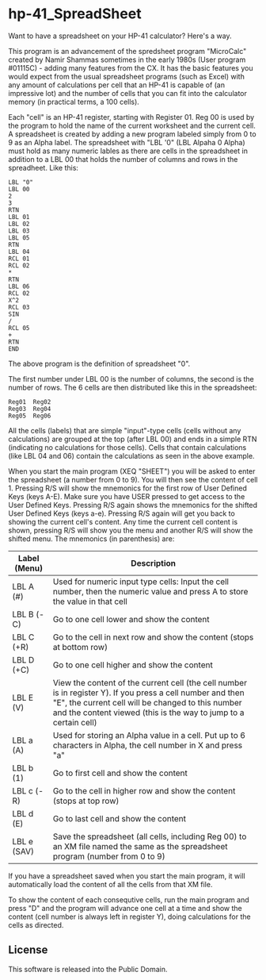 # hp-41_SpreadSheet
Want to have a spreadsheet on your HP-41 calculator? Here's a way.

This program is an advancement of the spredsheet program "MicroCalc" created by Namir Shammas sometimes in the early 1980s (User program #01115C) - adding many features from the CX. It has the basic features you would expect from the usual spreadsheet programs (such as Excel) with any amount of calculations per cell that an HP-41 is capable of (an impressive lot) and the number of cells that you can fit into the calculator memory (in practical terms, a 100 cells).

Each "cell" is an HP-41 register, starting with Register 01. Reg 00 is used by the program to hold the name of the current worksheet and the current cell. A spreadsheet is created by adding a new program labeled simply from 0 to 9 as an Alpha label. The spreadsheet with "LBL '0" (LBL Alpaha 0 Alpha) must hold as many numeric lables as there are cells in the spreadsheet in addition to a LBL 00 that holds the number of columns and rows in the spreadheet. Like this:

```
LBL "0"
LBL 00
2
3
RTN
LBL 01
LBL 02
LBL 03
LBL 05
RTN
LBL 04
RCL 01
RCL 02
*
RTN
LBL 06
RCL 02
X^2
RCL 03
SIN
/
RCL 05
+
RTN
END
```

The above program is the definition of spreadsheet "0". 

The first number under LBL 00 is the number of columns, the second is the number of rows. The 6 cells are then distributed like this in the spreadsheet:

```
Reg01  Reg02
Reg03  Reg04
Reg05  Reg06
```

All the cells (labels) that are simple "input"-type cells (cells without any calculations) are grouped at the top (after LBL 00) and ends in a simple RTN (indicating no calculations for those cells). Cells that contain calculations (like LBL 04 and 06) contain the calculations as seen in the above example.

When you start the main program (XEQ "SHEET") you will be asked to enter the spreadsheet (a number from 0 to 9). You will then see the content of cell 1. Pressing R/S will show the mnemonics for the first row of User Defined Keys (keys A-E). Make sure you have USER pressed to get access to the User Defined Keys. Pressing R/S again shows the mnemonics for the shifted User Defined Keys (keys a-e). Pressing R/S again will get you back to showing the current cell's content. Any time the current cell content is shown, pressing R/S will show you the menu and another R/S will show the shifted menu. The mnemonics (in parenthesis) are:

Label (Menu)    | Description
----------------|------------
LBL A (#)		| Used for numeric input type cells: Input the cell number, then the numeric value and press A to store the value in that cell
LBL B (-C)		| Go to one cell lower and show the content
LBL C (+R)      | Go to the cell in next row and show the content (stops at bottom row)
LBL D (+C)		| Go to one cell higher and show the content
LBL E (V)		| View the content of the current cell (the cell number is in register Y). If you press a cell number and then "E", the current cell will be changed to this number and the content viewed (this is the way to jump to a certain cell)
LBL a (A)		| Used for storing an Alpha value in a cell. Put up to 6 characters in Alpha, the cell number in X and press "a"
LBL b (1)		| Go to first cell and show the content
LBL c (-R)      | Go to the cell in higher row and show the content (stops at top row)
LBL d (E)		| Go to last cell and show the content
LBL e (SAV)		| Save the spreadsheet (all cells, including Reg 00) to an XM file named the same as the spreadsheet program (number from 0 to 9)

If you have a spreadsheet saved when you start the main program, it will automatically load the content of all the cells from that XM file.

To show the content of each consequtive cells, run the main program and press "D" and the program will advance one cell at a time and show the content (cell number is always left in register Y), doing calculations for the cells as directed.

## License
This software is released into the Public Domain.
